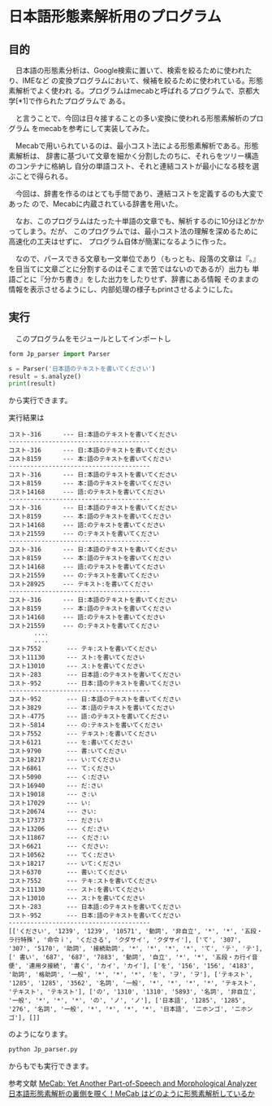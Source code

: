 # 日本語形態素解析用のプログラム

## 目的
　日本語の形態素分析は、Google検索に置いて、検索を絞るために使われたり、IMEなど
の変換プログラムにおいて、候補を絞るために使われている。形態素解析でよく使われ
る。プログラムはmecabと呼ばれるプログラムで、京都大学[*1]で作られたプログラムで
ある。

　と言うことで、今回は日々接することの多い変換に使われる形態素解析のプログラム
をmecabを参考にして実装してみた。

　Mecabで用いられているのは、最小コスト法による形態素解析である。形態素解析は、
辞書に基づいて文章を細かく分割したのちに、それらをツリー構造のコンテナに格納し
自分の単語コスト、それと連結コストが最小になる枝を選ぶことで得られる。

　今回は、辞書を作るのはとても手間であり、連結コストを定義するのも大変であった
ので、Mecabに内蔵されている辞書を用いた。

　なお、このプログラムはたった十単語の文章でも、解析するのに10分ほどかかってしまう。だが、
このプログラムでは、最小コスト法の理解を深めるために高速化の工夫はせずに、
プログラム自体が簡潔になるように作った。

　なので、パースできる文章も一文単位であり（もっとも、段落の文章は『。』
を目当てに文章ごとに分割するのはそこまで苦ではないのであるが）出力も
単語ごとに『分かち書き』をした出力をしたりせず、辞書にある情報
そのままの情報を表示させるようにし、内部処理の様子もprintさせるようにした。

## 実行
　このプログラムをモジュールとしてインポートし

```python
form Jp_parser import Parser

s = Parser('日本語のテキストを書いてください')
result = s.analyze()
print(result)
```

から実行できます。

実行結果は
```
コスト-316 	 --- 日:本語のテキストを書いてください
---------------------------------------
コスト-316 	 --- 日:本語のテキストを書いてください
コスト8159 	 --- 本:語のテキストを書いてください
---------------------------------------
コスト-316 	 --- 日:本語のテキストを書いてください
コスト8159 	 --- 本:語のテキストを書いてください
コスト14168 	 --- 語:のテキストを書いてください
---------------------------------------
コスト-316 	 --- 日:本語のテキストを書いてください
コスト8159 	 --- 本:語のテキストを書いてください
コスト14168 	 --- 語:のテキストを書いてください
コスト21559 	 --- の:テキストを書いてください
---------------------------------------
コスト-316 	 --- 日:本語のテキストを書いてください
コスト8159 	 --- 本:語のテキストを書いてください
コスト14168 	 --- 語:のテキストを書いてください
コスト21559 	 --- の:テキストを書いてください
コスト28925 	 --- テキスト:を書いてください
---------------------------------------
コスト-316 	 --- 日:本語のテキストを書いてください
コスト8159 	 --- 本:語のテキストを書いてください
コスト14168 	 --- 語:のテキストを書いてください
コスト21559 	 --- の:テキストを書いてください
       ....
       ....
コスト7552       --- テキ:ストを書いてください
コスト11130      --- スト:を書いてください
コスト13010      --- ス:トを書いてください
コスト-283       --- 日本語:のテキストを書いてください
コスト-952       --- 日本:語のテキストを書いてください
---------------------------------------
コスト-952       --- 日:本語のテキストを書いてください
コスト3829       --- 本:語のテキストを書いてください
コスト-4775      --- 語:のテキストを書いてください
コスト-5814      --- の:テキストを書いてください
コスト7552       --- テキスト:を書いてください
コスト6121       --- を:書いてください
コスト9790       --- 書:いてください
コスト18217      --- い:てください
コスト6861       --- て:ください
コスト5090       --- く:ださい
コスト16940      --- だ:さい
コスト19018      --- さ:い
コスト17029      --- い:
コスト20674      --- さい:
コスト17373      --- ださ:い
コスト13206      --- くだ:さい
コスト11867      --- くださ:い
コスト6621       --- ください:
コスト10562      --- てく:ださい
コスト18217      --- いて:ください
コスト6370       --- 書い:てください
コスト7552       --- テキ:ストを書いてください
コスト11130      --- スト:を書いてください
コスト13010      --- ス:トを書いてください
コスト-283       --- 日本語:のテキストを書いてください
コスト-952       --- 日本:語のテキストを書いてください
---------------------------------------
[['ください', '1239', '1239', '10571', '動詞', '非自立', '*', '*', '五段・ラ行特殊', '命令ｉ', 'くださる', 'クダサイ', 'クダサイ'], ['て', '307', '307', '5170', '助詞', '接続助詞', '*', '*', '*', '*', 'て', 'テ', 'テ'], [' 書い', '687', '687', '7883', '動詞', '自立', '*', '*', '五段・カ行イ音便', '連用タ接続', '書く', 'カイ', 'カイ'], ['を', '156', '156', '4183', '助詞', '格助詞', '一般', '*', '*', '*', 'を', 'ヲ', 'ヲ'], ['テキスト', '1285', '1285', '3562', '名詞', '一般', '*', '*', '*', '*', 'テキスト', 'テキスト', 'テキスト'], ['の', '1310', '1310', '5893', '名詞', '非自立', '一般', '*', '*', '*', 'の', 'ノ', 'ノ'], ['日本語', '1285', '1285', '276', '名詞', '一般', '*', '*', '*', '*', '日本語', 'ニホンゴ', 'ニホンゴ'], []]
```

のようになります。

```zsh
python Jp_parser.py
```

からもでも実行できます。


参考文献
[MeCab: Yet Another Part-of-Speech and Morphological Analyzer](https://taku910.github.io/mecab/)
[日本語形態素解析の裏側を覗く！MeCab はどのように形態素解析しているか](https://techlife.cookpad.com/entry/2016/05/11/170000)

